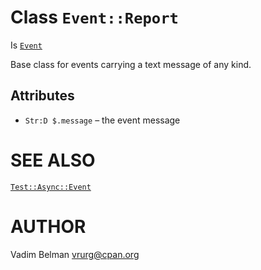 Class `Event::Report`
=====================

Is [`Event`](https://github.com/vrurg/raku-Test-Async/blob/v0.1.902/docs/md/Test/Async/Event.md)

Base class for events carrying a text message of any kind.

Attributes
----------

  * `Str:D $.message` – the event message

SEE ALSO
========

[`Test::Async::Event`](https://github.com/vrurg/raku-Test-Async/blob/v0.1.902/docs/md/Test/Async/Event.md)

AUTHOR
======

Vadim Belman <vrurg@cpan.org>

